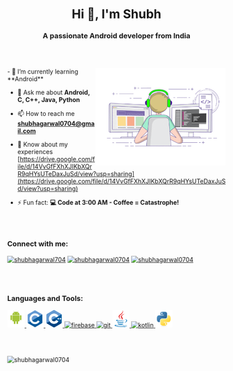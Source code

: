 <h1 align="center">Hi 👋, I'm Shubh</h1>
<h3 align="center">A passionate Android developer from India</h3>

<br></br>

<img align="right" alt="coding" width="300" src="https://raw.githubusercontent.com/AswinBarath/AswinBarath/master/coding.gif">
- 🌱 I’m currently learning **Android**

- 💬 Ask me about **Android, C, C++, Java, Python**

- 📫 How to reach me **shubhagarwal0704@gmail.com**

- 📄 Know about my experiences [https://drive.google.com/file/d/14VvGfFXhXJIKbXQrR9qHYsUTeDaxJuSd/view?usp=sharing](https://drive.google.com/file/d/14VvGfFXhXJIKbXQrR9qHYsUTeDaxJuSd/view?usp=sharing)

- ⚡ Fun fact: **💻 Code at 3:00 AM - Coffee = Catastrophe!**

  <br></br>

<h3 align="left">Connect with me:</h3>
<p align="left">
<a href="https://twitter.com/shubhagarwal704" target="blank"><img align="center" src="https://raw.githubusercontent.com/rahuldkjain/github-profile-readme-generator/master/src/images/icons/Social/twitter.svg" alt="shubhagarwal704" height="30" width="40" /></a>
<a href="https://linkedin.com/in/shubhagarwal0704" target="blank"><img align="center" src="https://raw.githubusercontent.com/rahuldkjain/github-profile-readme-generator/master/src/images/icons/Social/linked-in-alt.svg" alt="shubhagarwal0704" height="30" width="40" /></a>
<a href="https://www.leetcode.com/shubhagarwal0704" target="blank"><img align="center" src="https://raw.githubusercontent.com/rahuldkjain/github-profile-readme-generator/master/src/images/icons/Social/leet-code.svg" alt="shubhagarwal0704" height="30" width="40" /></a>
</p>
<br></br>
<h3 align="left">Languages and Tools:</h3>
<p align="left"> <a href="https://developer.android.com" target="_blank" rel="noreferrer"> <img src="https://raw.githubusercontent.com/devicons/devicon/master/icons/android/android-original-wordmark.svg" alt="android" width="40" height="40"/> </a> <a href="https://www.cprogramming.com/" target="_blank" rel="noreferrer"> <img src="https://raw.githubusercontent.com/devicons/devicon/master/icons/c/c-original.svg" alt="c" width="40" height="40"/> </a> <a href="https://www.w3schools.com/cpp/" target="_blank" rel="noreferrer"> <img src="https://raw.githubusercontent.com/devicons/devicon/master/icons/cplusplus/cplusplus-original.svg" alt="cplusplus" width="40" height="40"/> </a> <a href="https://firebase.google.com/" target="_blank" rel="noreferrer"> <img src="https://www.vectorlogo.zone/logos/firebase/firebase-icon.svg" alt="firebase" width="40" height="40"/> </a> <a href="https://git-scm.com/" target="_blank" rel="noreferrer"> <img src="https://www.vectorlogo.zone/logos/git-scm/git-scm-icon.svg" alt="git" width="40" height="40"/> </a> <a href="https://www.java.com" target="_blank" rel="noreferrer"> <img src="https://raw.githubusercontent.com/devicons/devicon/master/icons/java/java-original.svg" alt="java" width="40" height="40"/> </a> <a href="https://kotlinlang.org" target="_blank" rel="noreferrer"> <img src="https://www.vectorlogo.zone/logos/kotlinlang/kotlinlang-icon.svg" alt="kotlin" width="40" height="40"/> </a> <a href="https://www.python.org" target="_blank" rel="noreferrer"> <img src="https://raw.githubusercontent.com/devicons/devicon/master/icons/python/python-original.svg" alt="python" width="40" height="40"/> </a> </p>
<br></br>
<p><img align="center" src="https://github-readme-stats.vercel.app/api/top-langs?username=shubhagarwal0704&show_icons=true&locale=en&layout=compact" alt="shubhagarwal0704" /></p>
<br></br>
